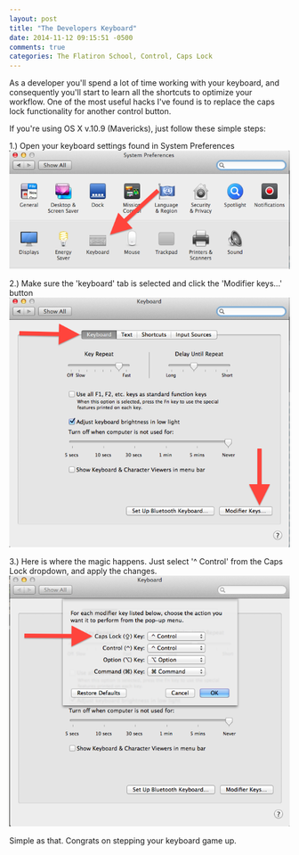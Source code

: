 ```yaml
---
layout: post
title: "The Developers Keyboard"
date: 2014-11-12 09:15:51 -0500
comments: true
categories: The Flatiron School, Control, Caps Lock
---
```

As a developer you'll spend a lot of time working with your keyboard, and consequently you'll start to learn all the shortcuts to optimize your workflow. One of the most useful hacks I've found is to replace the caps lock functionality for another control button.

If you're using OS X v.10.9 (Mavericks), just follow these simple steps:

1.) Open your keyboard settings found in System Preferences
![Finding Keyboard in System Preferences](../images/modify-keyboard-1.png)

2.) Make sure the 'keyboard' tab is selected and click the 'Modifier keys...' button
![Select](../images/modify-keyboard-2.png)

3.) Here is where the magic happens. Just select '^ Control' from the Caps Lock dropdown, and apply the changes.
![Change](../images/modify-keyboard-3.png)

Simple as that. Congrats on stepping your keyboard game up.
